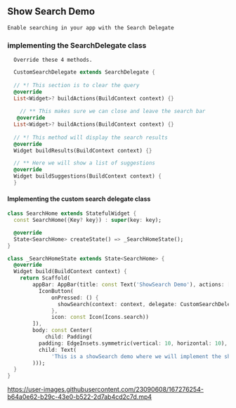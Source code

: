 ##  Show Search Demo

    Enable searching in your app with the Search Delegate


### implementing the SearchDelegate class
      Override these 4 methods.
```dart
  CustomSearchDelegate extends SearchDelegate {
  
  // *! This section is to clear the query
  @override
  List<Widget>? buildActions(BuildContext context) {}
  
    // ** This makes sure we can close and leave the search bar
   @override
  List<Widget>? buildActions(BuildContext context) {}
  
  // *! This method will display the search results
  @override
  Widget buildResults(BuildContext context) {}

  // ** Here we will show a list of suggestions
  @override
  Widget buildSuggestions(BuildContext context) {
  }
```

#### Implementing the custom search delegate class  
```dart
class SearchHome extends StatefulWidget {
  const SearchHome({Key? key}) : super(key: key);

  @override
  State<SearchHome> createState() => _SearchHomeState();
}

class _SearchHomeState extends State<SearchHome> {
  @override
  Widget build(BuildContext context) {
    return Scaffold(
        appBar: AppBar(title: const Text('ShowSearch Demo'), actions: [
          IconButton(
              onPressed: () {
                showSearch(context: context, delegate: CustomSearchDelegate());
              },
              icon: const Icon(Icons.search))
        ]),
        body: const Center(
            child: Padding(
          padding: EdgeInsets.symmetric(vertical: 10, horizontal: 10),
          child: Text(
              'This is a showSearch demo where we will implement the showSearch delegate. '),
        )));
  }
}
 ```
 

https://user-images.githubusercontent.com/23090608/167276254-b64a0e62-b29c-43e0-b522-2d7ab4cd2c7d.mp4


 

